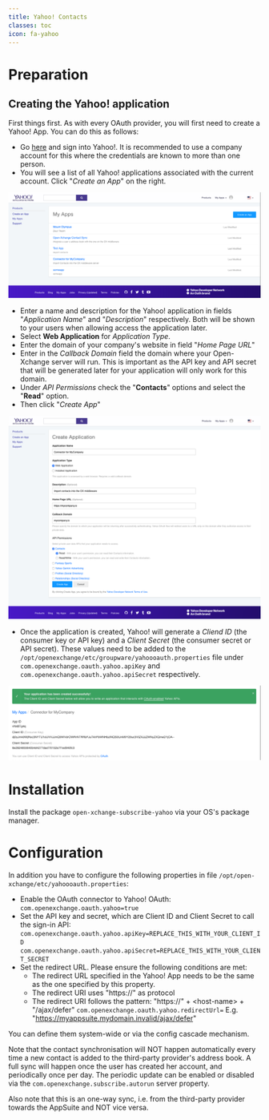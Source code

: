 ```yaml
---
title: Yahoo! Contacts
classes: toc
icon: fa-yahoo
---
```


# Preparation

## Creating the Yahoo! application

First things first. As with every OAuth provider, you will first need to create a Yahoo! App. You can do this as follows:

* Go [here](https://developer.yahoo.com/apps/create/) and sign into Yahoo!. It is recommended to use a company account for this where the credentials are known to more than one person.
* You will see a list of all Yahoo! applications associated with the current account. Click "*Create an App*" on the right.

![](yahoo/projects_list.png)

* Enter a name and description for the Yahoo! application in fields "*Application Name*" and "*Description*" respectively. Both will be shown to your users when allowing access the application later.
* Select **Web Application** for *Application Type*.
* Enter the domain of your company's website in field "*Home Page URL*"
* Enter in the *Callback Domain* field the domain where your Open-Xchange server will run. This is important as the API key and API secret that will be generated later for your application will only work for this domain.
* Under *API Permissions* check the "**Contacts**" options and select the "**Read**" option.
* Then click "*Create App*"

![](yahoo/create_project.png)

* Once the application is created, Yahoo! will generate a *Cliend ID* (the consumer key or API key) and a *Client Secret* (the consumer secret or API secret). These values need to be added to the `/opt/openexchange/etc/groupware/yahoooauth.properties` file under `com.openexchange.oauth.yahoo.apiKey` and `com.openexchange.oauth.yahoo.apiSecret` respectively.

![](yahoo/key_pair.png)

# Installation

Install the package `open-xchange-subscribe-yahoo` via your OS's package manager.

# Configuration

In addition you have to configure the following properties in file `/opt/open-xchange/etc/yahoooauth.properties`:

* Enable the OAuth connector to Yahoo! OAuth:
  `com.openexchange.oauth.yahoo=true`
* Set the API key and secret, which are Client ID and Client Secret to call the sign-in API:
   `com.openexchange.oauth.yahoo.apiKey=REPLACE_THIS_WITH_YOUR_CLIENT_ID`
   `com.openexchange.oauth.yahoo.apiSecret=REPLACE_THIS_WITH_YOUR_CLIENT_SECRET`
* Set the redirect URL. Please ensure the following conditions are met:
   * The redirect URL specified in the Yahoo! App needs to be the same as the one specified by this property.
   * The redirect URI uses "https://" as protocol
   * The redirect URI follows the pattern: "https://" + \<host-name\> + "/ajax/defer"
     `com.openexchange.oauth.yahoo.redirectUrl=`
      E.g. "https://myappsuite.mydomain.invalid/ajax/defer" 

You can define them system-wide or via the config cascade mechanism.

Note that the contact synchronisation will NOT happen automatically every time a new contact is added to the third-party provider's address book. A full sync will happen once the user has created her account, and periodically once per day. The periodic update can be enabled or disabled via the `com.openexchange.subscribe.autorun` server property.

Also note that this is an one-way sync, i.e. from the third-party provider towards the AppSuite and NOT vice versa.